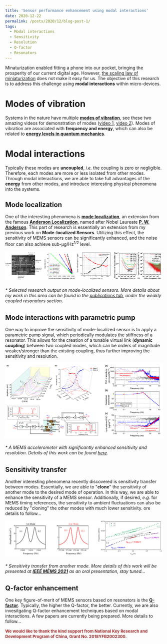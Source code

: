 ```yaml
---
title: 'Sensor performance enhancement using modal interactions'
date: 2020-12-22
permalink: /posts/2020/12/blog-post-1/
tags:
  - Modal interactions
  - Sensitivity
  - Resolution
  - Q-factor
  - Resonators
---
```


Minaturization enabled fitting a phone into our pocket, bringing the prosperity of our current digital age. However, [the scaling law of miniaturization](http://www-bsac.eecs.berkeley.edu/projects/ee245/Lectures/lecturepdfs/Lecture%206%20Scaling.pdf) does not make it easy for us. The objective of this research is to address this challenge using <b>modal interactions</b> within micro-devices.

Modes of vibration
======

Systems in the nature have multiple [<b>modes of vibration</b>](https://en.wikipedia.org/wiki/Normal_mode), see these two amazing videos for demonstration of modes ([video 1](https://www.youtube.com/watch?v=wvJAgrUBF4w&t=144s), [video 2](https://www.youtube.com/watch?v=cnH2ltfW48U)). Modes of vibration are associated with <b>frequency and energy</b>, which can also be related to [<b>energy levels in quantum mechanics</b>](https://en.wikipedia.org/wiki/Energy_level).

<!--![3DoFDevice](/images/Mode6.PNG)<br>
###### * The 6th mode of vibration within a micro-scale ring resonator.-->

Modal interactions
======

Typically these modes are <b>uncoupled</b>, <i>i.e.</i> the coupling is zero or negligible. Therefore, each modes are more or less isolated from other modes. Through modal interactions, we are able to take full advantages of the <b>energy</b> from other modes, and introduce interesting physical phenomena into the systems.

Mode localization
-----

One of the interesting phenomena is [<b>mode localization</b>](https://deepblue.lib.umich.edu/bitstream/handle/2027.42/27073/0000063.pdf;sequence=1), an extension from the famous [<b>Anderson Localization</b>](https://en.wikipedia.org/wiki/Anderson_localization), named after Nobel Laureate [<b>P. W. Anderson</b>](https://en.wikipedia.org/wiki/Philip_W._Anderson). This part of research is essentially an extension from my previous work on <b>Mode-localized Sensors</b>. Utilizing this effect, the sensitivity of MEMS sensors can be significantly enhanced, and the noise floor can also achieve sub-μg/Hz<sup>1/2</sup> level.

![modelocalized](/images/ModeLocalizedSensors.png)<br>
###### * Selected research output on mode-localized sensors. More details about my work in this area can be found in the [publications tab](https://czhao1987.github.io/publications/), under the weakly coupled resonators section.

Mode interactions with parametric pump
-----

One way to improve the sensitivity of mode-localized sensor is to apply a parametric pump signal, which periodically modulates the stiffness of a resonator. This allows for the creation of a tunable virtual link (<b>dynamic coupling</b>) between two coupled modes, which can be orders of magnitude weaker/stronger than the existing coupling, thus further improving the sensitivity and resolution.

![PRAPPLIED](/images/DynamicCoupling.png)<br>
###### * A MEMS accelerometer with significantly enhanced sensitivity and resolution. Details of this work can be found [here](https://journals.aps.org/prapplied/abstract/10.1103/PhysRevApplied.12.044005).

Sensitivity transfer
-----

Another interesting phenomena recently discovered is sensitivity transfer between modes. Essentially, we are able to "<b>clone</b>" the sensitivity of another mode to the desired mode of operation. In this way, we are able to enhance the sensitivity of a MEMS sensor. Additionally, if desired, <i>e.g.</i> for MEMS timing references, the sensitivity to ambient fluctuations can also be reduced by "cloning" the other modes with much lower sensitivity. ore details to follow...

![sensitivitytransfer](/images/SensitivityTransfer.png)<br>
###### * Sensitivity transfer from another mode. More details of this work will be presented at [<b>IEEE MEMS 2021</b>](https://www.mems21.org/program/MEMS2021_Program.pdf) as an oral presentation, stay tuned...


Q-factor enhancement
-----

One key figure-of-merit of MEMS sensors based on resonators is the [<b>Q-factor</b>](https://en.wikipedia.org/wiki/Q_factor). Typically, the higher the Q-factor, the better. Currently, we are also invesitgating Q-factor enhancement techniques based on modal interactions. A few papers are currently being prepared. More details to follow...

<font color="brown" size="2pt"><b>We would like to thank the kind support from National Key Research and Development Program of China, Grant No. 2018YFB2002300.</b></font>
